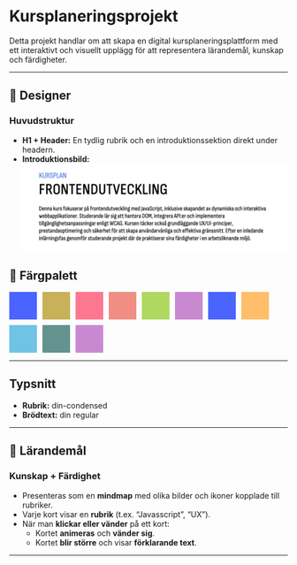 # Kursplaneringsprojekt

Detta projekt handlar om att skapa en digital kursplaneringsplattform med ett interaktivt och visuellt upplägg för att representera lärandemål, kunskap och färdigheter.

---

## 🎨 Designer

### Huvudstruktur
- **H1 + Header:** En tydlig rubrik och en introduktionssektion direkt under headern.
- **Introduktionsbild:**  
  ![alt text](image.png)

## 🎨 Färgpalett 

<div style="display: flex; gap: 10px; flex-wrap: wrap;">
  <div style="background-color:#4c64ff; width:50px; height:50px;"></div>
  <div style="background-color:#c8b158; width:50px; height:50px;"></div>
  <div style="background-color:#fe7791; width:50px; height:50px;"></div>
  <div style="background-color:#f08e84; width:50px; height:50px;"></div>
  <div style="background-color:#afd85f; width:50px; height:50px;"></div>
  <div style="background-color:#c989d1; width:50px; height:50px;"></div>
  <div style="background-color:#4b64fd; width:50px; height:50px;"></div>
  <div style="background-color:#ffbe6a; width:50px; height:50px;"></div>
  <div style="background-color:#6fc3e5; width:50px; height:50px;"></div>
  <div style="background-color:#64928e; width:50px; height:50px;"></div>
  <div style="background-color:#c989d1; width:50px; height:50px;"></div>
</div>

---

## Typsnitt
- **Rubrik:** din-condensed 
- **Brödtext:** din regular
---

## 🎯 Lärandemål

### Kunskap + Färdighet
- Presenteras som en **mindmap** med olika bilder och ikoner kopplade till rubriker.
- Varje kort visar en **rubrik** (t.ex. “Javasscript”, “UX”).
- När man **klickar eller vänder** på ett kort:
  - Kortet **animeras** och **vänder sig**.
  - Kortet **blir större** och visar **förklarande text**.

---


